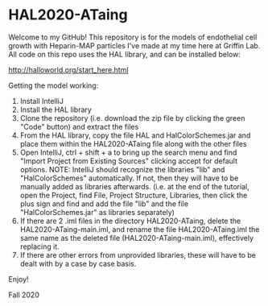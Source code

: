 # HAL2020-ATaing

Welcome to my GitHub!  This repository is for the models of endothelial cell growth with Heparin-MAP particles I've made at my time here at Griffin Lab.  All code on this repo uses the HAL library, and can be installed below:

http://halloworld.org/start_here.html

Getting the model working:

1) Install IntelliJ
2) Install the HAL library
2) Clone the repository (i.e. download the zip file by clicking the green "Code" button) and extract the files
3) From the HAL library, copy the file HAL and HalColorSchemes.jar and place them within the HAL2020-ATaing file along with the other files
4) Open IntelliJ, ctrl + shift + a to bring up the search menu and find "Import Project from Existing Sources" clicking accept for default options. NOTE: IntelliJ should recognize the libraries "lib" and "HalColorSchemes" automatically.  If not, then they will have to be manually added as libraries afterwards.  (i.e. at the end of the tutorial, open the Project, find File, Project Structure, Libraries, then click the plus sign and find and add the file "lib" and the file "HalColorSchemes.jar" as libraries separately)
5) If there are 2 .iml files in the directory HAL2020-ATaing, delete the HAL2020-ATaing-main.iml, and rename the file HAL2020-ATaing.iml the same name as the deleted file (HAL2020-ATaing-main.iml), effectively replacing it.
6) If there are other errors from unprovided libraries, these will have to be dealt with by a case by case basis.

Enjoy!

Fall 2020
